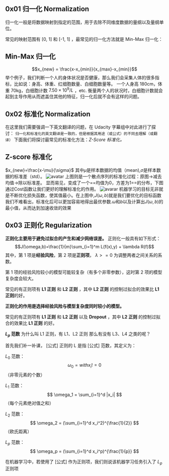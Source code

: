 ## 0x01 归一化 Normalization
归一化一般是将数据映射到指定的范围，用于去除不同维度数据的量纲以及量纲单位。

常见的映射范围有 [0, 1] 和 [-1, 1] ，最常见的归一化方法就是 Min-Max 归一化：

## Min-Max 归一化
$$x_{new} = \frac{x-x_{min}}{x_{max}-x_{min}}$$
举个例子，我们判断一个人的身体状况是否健康，那么我们会采集人体的很多指标，比如说：身高、体重、红细胞数量、白细胞数量等。
一个人身高 180cm，体重 70kg，白细胞计数 ${7.50 \times 10^9 /L}$ ，etc.
衡量两个人的状况时，白细胞计数就会起到主导作用从而遮盖住其他的特征，归一化后就不会有这样的问题。

## 0x02 标准化 Normalization
在这里我们需要强调一下英文翻译的问题，在 Udacity 字幕组中对此进行了探讨：
 `归一化和标准化的英文翻译是一致的，但是根据其用途（或公式）的不同去理解（或翻译）`
 下面我们将探讨最常见的标准化方法：*Z-Score 标准化。*
## Z-score 标准化
$x_{new}=\frac{x-\mu}{\sigma}$
其中$\mu$是样本数据的均值（mean),$\sigma$是样本数据的标准差（std）。
![avatar](https://pic3.zhimg.com/v2-ee0280ea470db277509e95efce1991f6_r.jpg)
上图则是一个散点序列的标准化过程：原图->减去均值->除以标准差。
显而易见，变成了一个==均值为0，方差为1==的分布，下图通过Cost函数让我们更好的理解标准化的作用。
![avarar](https://pic3.zhimg.com/80/v2-7f49cde4e78c482421e17721d2e0fc5e_720w.jpg)
机器学习的目标无非就是不断优化损失函数，使其值最小。在上图中,$J(\omega,b)$就是我们要优化的目标函数
我们不难看出，标准化后可以更加容易地得出最优参数.$\omega$和$b$以及计算出$J(\omega,b)$的最小值，从而达到加速收敛的效果

## 0x03 正则化 Regularization
**正则化主要用于避免过拟合的产生和减少网络误差。**
正则化一般具有如下形式：
$$J(\omega,b)=\frac{1}{m}\sum_{i=1}^m L(f(x),y) + \lambda R(f)$$
其中，第 1 项是**经验风险**，第 2 项是**正则项**， $\lambda >= 0$ 为调整两者之间关系的系数。

第 1 项的经验风险较小的模型可能较复杂（有多个非零参数），这时第 2 项的模型复杂度会较大。

常见的有正则项有 **L1 正则** 和 **L2 正则** ，其中 **L2 正则** 的控制过拟合的效果比 **L1 正则**的好。

**正则化的作用是选择经验风险与模型复杂度同时较小的模型。**

常见的有正则项有 **L1 正则** 和 **L2 正则** 以及 **Dropout** ，其中 **L2 正则** 的控制过拟合的效果比 **L1 正则** 的好。

**$L_p$ 范数**
为什么叫 L1 正则，有 L1、L2 正则 那么有没有 L3、L4 之类的呢？

首先我们补一补课， [公式] 正则的 L 是指 [公式] 范数，其定义为：

$L_0$ 范数：
$$\omega_0 =  with x_i != 0 $$ （非零元素的个数）

$L_1$ 范数： 
$$ \omega_1 = \sum_{i=1}^d |x_i| $$ （每个元素绝对值之和）

$L_2$ 范数： 
$$ \omega_2 = (\sum_{i=1}^d x_i^2)^{\frac{1}{2}} $$ （欧氏距离）

$L_p$ 范数： 
$$ \omega_p = (\sum_{i=1}^d x_i^p)^{\frac{1}{p}} $$

在机器学习中，若使用了 [公式] 作为正则项，我们则说该机器学习任务引入了 $L_p$ 正则项
